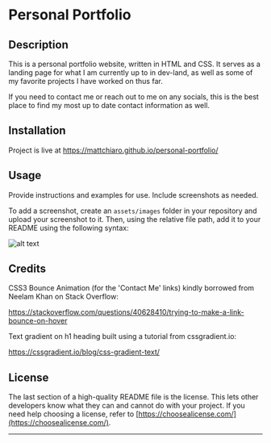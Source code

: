 # Personal Portfolio

## Description

This is a personal portfolio website, written in HTML and CSS. It serves as a landing page for what I am currently up to in dev-land, as well as some of my favorite projects I have worked on thus far. 

If you need to contact me or reach out to me on any socials, this is the best place to find my most up to date contact information as well.



## Installation

Project is live at https://mattchiaro.github.io/personal-portfolio/

## Usage

Provide instructions and examples for use. Include screenshots as needed.

To add a screenshot, create an `assets/images` folder in your repository and upload your screenshot to it. Then, using the relative file path, add it to your README using the following syntax:

![alt text](assets/images/screenshot.png)

## Credits

CSS3 Bounce Animation (for the 'Contact Me' links) kindly borrowed from Neelam Khan on Stack Overflow:

https://stackoverflow.com/questions/40628410/trying-to-make-a-link-bounce-on-hover

Text gradient on h1 heading built using a tutorial from cssgradient.io:

https://cssgradient.io/blog/css-gradient-text/ 


## License

The last section of a high-quality README file is the license. This lets other developers know what they can and cannot do with your project. If you need help choosing a license, refer to [https://choosealicense.com/](https://choosealicense.com/).

---
